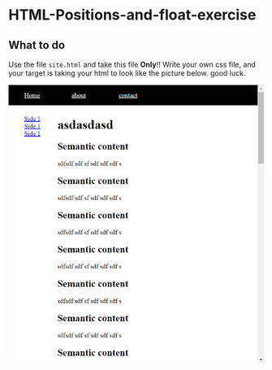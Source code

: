 # HTML-Positions-and-float-exercise

## What to do
Use the file `site.html` and take this file **Only**!!
Write your own css file, and your target is taking your html to look like the picture below.
good luck.

![How should it look](positions-floats-exercise.png?raw=true "How should it look")
